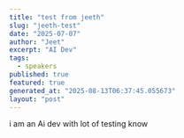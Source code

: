```yaml
---
title: "test from jeeth"
slug: "jeeth-test"
date: "2025-07-07"
author: "Jeet"
excerpt: "AI Dev"
tags:
  - speakers
published: true
featured: true
generated_at: "2025-08-13T06:37:45.055673"
layout: "post"
---
```


i am an Ai dev with lot of testing know